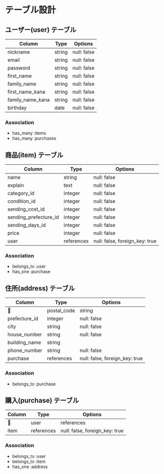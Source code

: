 # テーブル設計

## ユーザー(user) テーブル

| Column             | Type        | Options                         |
| ------             | ----------  | ------------------------------- |
| nickname           | string      | null: false                     |
| email              | string      | null: false                     |
| password           | string      | null: false                     |
| first_name         | string      | null: false                     |
| family_name        | string      | null: false                     |
| first_name_kana    | string      | null: false                     |
| family_name_kana   | string      | null: false                     |
| birthday           | date        | null: false                     |

### Association

- has_many :items
- has_many :purchases

## 商品(item) テーブル

| Column                | Type        | Options                         |
| ------                | ----------  | ------------------------------- |
| name                  | string      | null: false                     |
| explain               | text        | null: false                     |
| category_id           | integer     | null: false                     |
| condition_id          | integer     | null: false                     |
| sending_cost_id       | integer     | null: false                     |
| sending_prefecture_id | integer     | null: false                     |
| sending_days_id       | integer     | null: false                     |
| price                 | integer     | null: false                     |
| user                  | references  | null: false, foreign_key: true  |

### Association

- belongs_to :user
- has_one :purchase

## 住所(address) テーブル

| Column                | Type        | Options                         |
| ------                | ----------  | ------------------------------- |
| postal_code           | string      | null: false                     |
| prefecture_id         | integer     | null: false                     |
| city                  | string      | null: false                     |
| house_number          | string      | null: false                     |
| building_name         | string      |                                 |
| phone_number          | string      | null: false                     |
| purchase              | references  | null: false, foreign_key: true  |

### Association

- belongs_to :purchase

## 購入(purchase) テーブル

| Column             | Type        | Options                         |
| ------             | ----------  | ------------------------------- |
| user               | references  | null: false, foreign_key: true  |
| item               | references  | null: false, foreign_key: true  |

### Association

- belongs_to :user
- belongs_to :item
- has_one :address